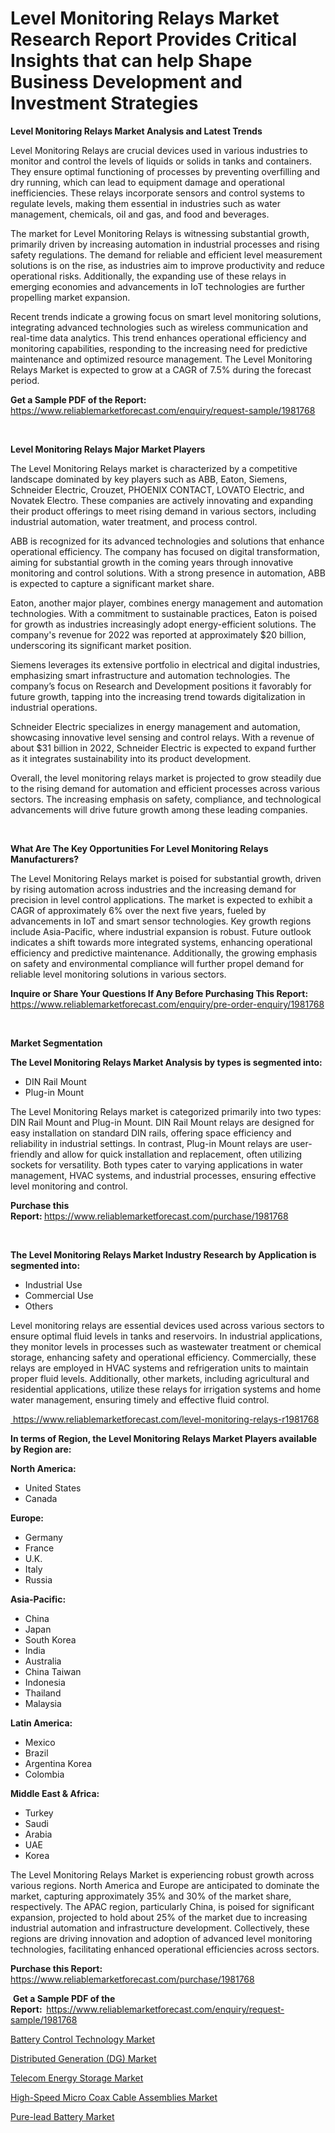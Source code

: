 <p><h1>Level Monitoring Relays Market Research Report Provides Critical Insights that can help Shape Business Development and Investment Strategies</h1></p><p><strong>Level Monitoring Relays Market Analysis and Latest Trends</strong></p>
<p><p>Level Monitoring Relays are crucial devices used in various industries to monitor and control the levels of liquids or solids in tanks and containers. They ensure optimal functioning of processes by preventing overfilling and dry running, which can lead to equipment damage and operational inefficiencies. These relays incorporate sensors and control systems to regulate levels, making them essential in industries such as water management, chemicals, oil and gas, and food and beverages.</p><p>The market for Level Monitoring Relays is witnessing substantial growth, primarily driven by increasing automation in industrial processes and rising safety regulations. The demand for reliable and efficient level measurement solutions is on the rise, as industries aim to improve productivity and reduce operational risks. Additionally, the expanding use of these relays in emerging economies and advancements in IoT technologies are further propelling market expansion.</p><p>Recent trends indicate a growing focus on smart level monitoring solutions, integrating advanced technologies such as wireless communication and real-time data analytics. This trend enhances operational efficiency and monitoring capabilities, responding to the increasing need for predictive maintenance and optimized resource management. The Level Monitoring Relays Market is expected to grow at a CAGR of 7.5% during the forecast period.</p></p>
<p><strong>Get a Sample PDF of the Report:&nbsp;</strong> <a href="https://www.reliablemarketforecast.com/enquiry/request-sample/1981768?utm_campaign=2011&utm_medium=2&utm_source=Github&utm_content=ia&utm_term=07042025&utm_id=level-monitoring-relays">https://www.reliablemarketforecast.com/enquiry/request-sample/1981768</a></p>
<p>&nbsp;</p>
<p><strong>Level Monitoring Relays Major Market Players</strong></p>
<p><p>The Level Monitoring Relays market is characterized by a competitive landscape dominated by key players such as ABB, Eaton, Siemens, Schneider Electric, Crouzet, PHOENIX CONTACT, LOVATO Electric, and Novatek Electro. These companies are actively innovating and expanding their product offerings to meet rising demand in various sectors, including industrial automation, water treatment, and process control.</p><p>ABB is recognized for its advanced technologies and solutions that enhance operational efficiency. The company has focused on digital transformation, aiming for substantial growth in the coming years through innovative monitoring and control solutions. With a strong presence in automation, ABB is expected to capture a significant market share.</p><p>Eaton, another major player, combines energy management and automation technologies. With a commitment to sustainable practices, Eaton is poised for growth as industries increasingly adopt energy-efficient solutions. The company's revenue for 2022 was reported at approximately $20 billion, underscoring its significant market position.</p><p>Siemens leverages its extensive portfolio in electrical and digital industries, emphasizing smart infrastructure and automation technologies. The company’s focus on Research and Development positions it favorably for future growth, tapping into the increasing trend towards digitalization in industrial operations.</p><p>Schneider Electric specializes in energy management and automation, showcasing innovative level sensing and control relays. With a revenue of about $31 billion in 2022, Schneider Electric is expected to expand further as it integrates sustainability into its product development.</p><p>Overall, the level monitoring relays market is projected to grow steadily due to the rising demand for automation and efficient processes across various sectors. The increasing emphasis on safety, compliance, and technological advancements will drive future growth among these leading companies.</p></p>
<p>&nbsp;</p>
<p><strong>What Are The Key Opportunities For Level Monitoring Relays Manufacturers?</strong></p>
<p><p>The Level Monitoring Relays market is poised for substantial growth, driven by rising automation across industries and the increasing demand for precision in level control applications. The market is expected to exhibit a CAGR of approximately 6% over the next five years, fueled by advancements in IoT and smart sensor technologies. Key growth regions include Asia-Pacific, where industrial expansion is robust. Future outlook indicates a shift towards more integrated systems, enhancing operational efficiency and predictive maintenance. Additionally, the growing emphasis on safety and environmental compliance will further propel demand for reliable level monitoring solutions in various sectors.</p></p>
<p><strong>Inquire or Share Your Questions If Any Before Purchasing This Report:</strong> <a href="https://www.reliablemarketforecast.com/enquiry/pre-order-enquiry/1981768?utm_campaign=2011&utm_medium=2&utm_source=Github&utm_content=ia&utm_term=07042025&utm_id=level-monitoring-relays">https://www.reliablemarketforecast.com/enquiry/pre-order-enquiry/1981768</a></p>
<p>&nbsp;</p>
<p><strong>Market Segmentation</strong></p>
<p><strong>The Level Monitoring Relays Market Analysis by types is segmented into:</strong></p>
<p><ul><li>DIN Rail Mount</li><li>Plug-in Mount</li></ul></p>
<p><p>The Level Monitoring Relays market is categorized primarily into two types: DIN Rail Mount and Plug-in Mount. DIN Rail Mount relays are designed for easy installation on standard DIN rails, offering space efficiency and reliability in industrial settings. In contrast, Plug-in Mount relays are user-friendly and allow for quick installation and replacement, often utilizing sockets for versatility. Both types cater to varying applications in water management, HVAC systems, and industrial processes, ensuring effective level monitoring and control.</p></p>
<p><strong>Purchase this Report:&nbsp;</strong><a href="https://www.reliablemarketforecast.com/purchase/1981768?utm_campaign=2011&utm_medium=2&utm_source=Github&utm_content=ia&utm_term=07042025&utm_id=level-monitoring-relays">https://www.reliablemarketforecast.com/purchase/1981768</a></p>
<p>&nbsp;</p>
<p><strong>The Level Monitoring Relays Market Industry Research by Application is segmented into:</strong></p>
<p><ul><li>Industrial Use</li><li>Commercial Use</li><li>Others</li></ul></p>
<p><p>Level monitoring relays are essential devices used across various sectors to ensure optimal fluid levels in tanks and reservoirs. In industrial applications, they monitor levels in processes such as wastewater treatment or chemical storage, enhancing safety and operational efficiency. Commercially, these relays are employed in HVAC systems and refrigeration units to maintain proper fluid levels. Additionally, other markets, including agricultural and residential applications, utilize these relays for irrigation systems and home water management, ensuring timely and effective fluid control.</p></p>
<p><a href="https://www.reliablemarketforecast.com/level-monitoring-relays-r1981768?utm_campaign=2011&utm_medium=2&utm_source=Github&utm_content=ia&utm_term=07042025&utm_id=level-monitoring-relays">&nbsp;https://www.reliablemarketforecast.com/level-monitoring-relays-r1981768</a></p>
<p><strong>In terms of Region, the Level Monitoring Relays Market Players available by Region are:</strong></p>
<p>
    <p> <strong> North America: </strong>
        <ul>
            <li>United States</li>
            <li>Canada</li>
        </ul>
        </p> 
    <p> <strong> Europe: </strong>
        <ul>
            <li>Germany</li>
            <li>France</li>
            <li>U.K.</li>
            <li>Italy</li>
            <li>Russia</li>
        </ul>
        </p> 
    <p> <strong> Asia-Pacific: </strong>
        <ul>
            <li>China</li>
            <li>Japan</li>
            <li>South Korea</li>
            <li>India</li>
            <li>Australia</li>
            <li>China Taiwan</li>
            <li>Indonesia</li>
            <li>Thailand</li>
            <li>Malaysia</li>
        </ul>
        </p> 
    <p> <strong> Latin America: </strong>
        <ul>
            <li>Mexico</li>
            <li>Brazil</li>
            <li>Argentina Korea</li>
            <li>Colombia</li>
        </ul>
        </p> 
    <p> <strong> Middle East & Africa: </strong>
        <ul>
            <li>Turkey</li>
            <li>Saudi</li>
            <li>Arabia</li>
            <li>UAE</li>
            <li>Korea</li>
        </ul>
    </p>
    </p>
<p><p>The Level Monitoring Relays Market is experiencing robust growth across various regions. North America and Europe are anticipated to dominate the market, capturing approximately 35% and 30% of the market share, respectively. The APAC region, particularly China, is poised for significant expansion, projected to hold about 25% of the market due to increasing industrial automation and infrastructure development. Collectively, these regions are driving innovation and adoption of advanced level monitoring technologies, facilitating enhanced operational efficiencies across sectors.</p></p>
<p><strong>Purchase this Report: </strong><a href="https://www.reliablemarketforecast.com/purchase/1981768?utm_campaign=2011&utm_medium=2&utm_source=Github&utm_content=ia&utm_term=07042025&utm_id=level-monitoring-relays">https://www.reliablemarketforecast.com/purchase/1981768</a></p>
<p>&nbsp;<strong>Get a Sample PDF of the Report:&nbsp;&nbsp;</strong><a href="https://www.reliablemarketforecast.com/enquiry/request-sample/1981768?utm_campaign=2011&utm_medium=2&utm_source=Github&utm_content=ia&utm_term=07042025&utm_id=level-monitoring-relays">https://www.reliablemarketforecast.com/enquiry/request-sample/1981768</a></p>
<p><strong></strong></p>
<p><p><a href="https://github.com/szaszgrychkq/Market-Research-Report-List-1/blob/main/battery-control-technology-market.md?utm_campaign=2011&utm_medium=2&utm_source=Github&utm_content=ia&utm_term=07042025&utm_id=level-monitoring-relays">Battery Control Technology Market</a></p><p><a href="https://github.com/kaganalcinwv/Market-Research-Report-List-1/blob/main/distributed-generation-dg-market.md?utm_campaign=2011&utm_medium=2&utm_source=Github&utm_content=ia&utm_term=07042025&utm_id=level-monitoring-relays">Distributed Generation (DG) Market</a></p><p><a href="https://github.com/sadaandilou/Market-Research-Report-List-1/blob/main/telecom-energy-storage-market.md?utm_campaign=2011&utm_medium=2&utm_source=Github&utm_content=ia&utm_term=07042025&utm_id=level-monitoring-relays">Telecom Energy Storage Market</a></p><p><a href="https://github.com/moroesarta/Market-Research-Report-List-1/blob/main/high-speed-micro-coax-cable-assemblies-market.md?utm_campaign=2011&utm_medium=2&utm_source=Github&utm_content=ia&utm_term=07042025&utm_id=level-monitoring-relays">High-Speed Micro Coax Cable Assemblies Market</a></p><p><a href="https://github.com/seherlouize/Market-Research-Report-List-1/blob/main/pure-lead-battery-market.md?utm_campaign=2011&utm_medium=2&utm_source=Github&utm_content=ia&utm_term=07042025&utm_id=level-monitoring-relays">Pure-lead Battery Market</a></p></p>
